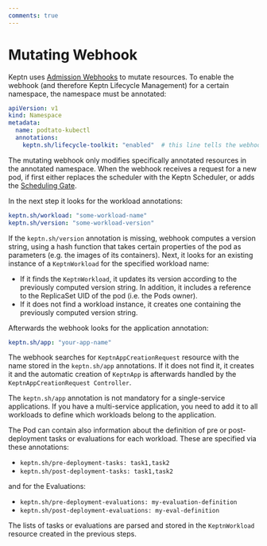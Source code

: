 ```yaml
---
comments: true
---
```


# Mutating Webhook

Keptn uses
[Admission Webhooks](https://kubernetes.io/docs/reference/access-authn-authz/extensible-admission-controllers/#what-are-admission-webhooks)
to mutate resources.
To enable the webhook (and therefore Keptn Lifecycle Management)
for a certain namespace, the namespace must be annotated:

```yaml
apiVersion: v1
kind: Namespace
metadata:
  name: podtato-kubectl
  annotations:
    keptn.sh/lifecycle-toolkit: "enabled"  # this line tells the webhook to handle the namespace
```

The mutating webhook only modifies specifically annotated resources in the annotated namespace.
When the webhook receives a request for a new pod, if first either replaces the scheduler
with the Keptn Scheduler, or adds the
[Scheduling Gate](https://keptn.sh/stable/docs/components/scheduling/#keptn-scheduling-gates-for-k8s-127-and-above).

In the next step it looks for the workload annotations:

```yaml
keptn.sh/workload: "some-workload-name"
keptn.sh/version: "some-workload-version"
```

If the `keptn.sh/version` annotation is missing, webhook computes a version string,
using a hash function that takes certain properties of the pod as parameters
(e.g. the images of its containers).
Next, it looks for an existing instance of a `KeptnWorkload`
for the specified workload name:

- If it finds the `KeptnWorkload`,
  it updates its version according to the previously computed version string.
  In addition, it includes a reference to the ReplicaSet UID of the pod
  (i.e. the Pods owner).
- If it does not find a workload instance,
  it creates one containing the previously computed version string.

Afterwards the webhook looks for the application annotation:

```yaml
keptn.sh/app: "your-app-name"
```

The webhook searches for `KeptnAppCreationRequest` resource with the name stored in the `keptn.sh/app`
annotations.
If it does not find it, it creates it and the automatic creation of `KeptnApp` is afterwards
handled by the `KeptnAppCreationRequest Controller`.

The `keptn.sh/app` annotation is not mandatory for a single-service applications.
If you have a multi-service application, you need to add it to all workloads
to define which workloads belong to the application.

The Pod can contain also information about the definition of pre or
post-deployment tasks or evaluations for each workload.
These are specified via these annotations:

- `keptn.sh/pre-deployment-tasks: task1,task2`
- `keptn.sh/post-deployment-tasks: task1,task2`

and for the Evaluations:

- `keptn.sh/pre-deployment-evaluations: my-evaluation-definition`
- `keptn.sh/post-deployment-evaluations: my-eval-definition`

The lists of tasks or evaluations are parsed and stored in the `KeptnWorkload`
resource created in the previous steps.
